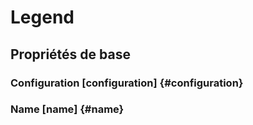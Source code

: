 #  Legend
<!--- THIS FILE IS GENERATED PLEASE DO NOT EDIT IT DIRECTLY --->



## Propriétés de base

### Configuration [configuration] {#configuration}
        

### Name [name] {#name}
        







